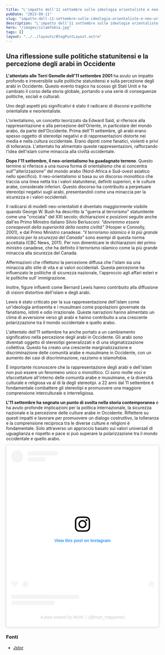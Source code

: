 ```yaml
---
title: "L'impatto dell'11 settembre sulle ideologie orientaliste e neo-orientaliste"
pubDate: "2023-09-11"
slug: "impatto-dell-11-settembre-sulle-ideologie-orientaliste-e-neo-orientaliste"
description: "L'impatto dell'11 settembre sulle ideologie orientaliste e neo-orientaliste: Una riflessione sulle politiche statunitensi e la percezione degli arabi in Occidente"
hero: "/images/islamfobia.jpg"
tags: []
layout: "../../layouts/BlogPostLayout.astro"
---
```


## Una riflessione sulle politiche statunitensi e la percezione degli arabi in Occidente

**L'attentato alle Torri Gemelle dell'11 settembre 2001** ha avuto un impatto profondo e irreversibile sulle politiche statunitensi e sulla percezione degli arabi in Occidente. Questo evento tragico ha scosso gli Stati Uniti e ha cambiato il corso della storia globale, portando a una serie di conseguenze politiche, sociali e culturali.

Uno degli aspetti più significativi è stato il radicarsi di discorsi e politiche orientaliste e neorientaliste.

L'orientalismo, un concetto teorizzato da Edward Said, si riferisce alla rappresentazione e alla percezione dell'Oriente, in particolare del mondo arabo, da parte dell'Occidente.
Prima dell'11 settembre, gli arabi erano spesso oggetto di stereotipi negativi e di rappresentazioni distorte nei media e nella cultura occidentale. Erano dipinti come fanatici, violenti e privi di tolleranza. L'attentato ha alimentato queste rappresentazioni, rafforzando l'idea dell'islam come minaccia alla civiltà occidentale.

**Dopo l'11 settembre, il neo-orientalismo ha guadagnato terreno**.
Questo termine si riferisce a una nuova forma di orientalismo che si concentra sull’"alterizzazione" del mondo arabo (Nord-Africa e Sud-ovest asiatico nello specifico).
Il neo-orientalismo si basa su un discorso monolitico che traccia una linea netta tra i valori statunitensi, definiti superiori, e le culture arabe, considerate inferiori.
Questo discorso ha contribuito a perpetuare stereotipi negativi sugli arabi, presentandoli come una minaccia per la sicurezza e i valori occidentali.

Il radicarsi di modelli neo-orientalisti è diventato maggiormente visibile quando George W. Bush ha descritto la "guerra al terrorismo" statunitente come una "crociata" del XXI secolo; dichiarazioni e posizioni seguite anche dall'ex Primo Ministro italiano Silvio Berlusconi:
_"dovremmo essere consapevoli della superiorità della nostra civiltà"_ (Hooper e Connolly, 2001), e dal Primo Ministro canadese:
_"il terrorismo islamico è la più grande minaccia per la sicurezza del Canada"_ sono esempi di questa norma accettata (CBC News, 2011).
Per non dimenticare le dichiarazioni del primo ministro canadese, che ha definito il terrorismo islamico come la più grande minaccia alla sicurezza del Canada.

Affermazioni che riflettono la percezione diffusa che l'islam sia una minaccia allo stile di vita e ai valori occidentali.
Questa percezione ha influenzato le politiche di sicurezza nazionale, l'approccio agli affari esteri e le politiche sull’ immigrazione.

Inoltre, figure influenti come Bernard Lewis hanno contribuito alla diffusione di visioni distortive dell'islam e degli arabi.

Lewis è stato criticato per la sua rappresentazione dell'islam come un'ideologia antisemita e i musulmani come popolazioni governate da fanatismo, istinti e odio irrazionale. Queste narrazioni hanno alimentato un clima di avversione verso gli arabi e hanno contribuito a una crescente polarizzazione tra il mondo occidentale e quello arabo.

L'attentato dell'11 settembre ha anche portato a un cambiamento significativo nella percezione degli arabi in Occidente.
Gli arabi sono diventati oggetto di stereotipi generalizzati e di una stigmatizzazione collettiva. Questo ha creato una crescente marginalizzazione e discriminazione delle comunità arabe e musulmane in Occidente, con un aumento dei casi di discriminazione, razzismo e islamofobia.

È importante riconoscere che la rappresentazione degli arabi e dell'islam non può essere un fenomeno unico o monolitico. Ci sono molte voci e sfaccettature all'interno delle comunità arabe e musulmane, e la diversità culturale e religiosa va al di là degli stereotipi.
a 22 anni dal 11 settembre è fondamentale combattere gli stereotipi e promuovere una maggiore comprensione interculturale e interreligiosa.

**L'11 settembre ha segnato un punto di svolta nella storia contemporanea** e ha avuto profonde implicazioni per la politica internazionale, la sicurezza nazionale e la percezione delle culture arabe in Occidente.
Riflettere su questi impatti e lavorare per promuovere un dialogo costruttivo, la tolleranza e la comprensione reciproca tra le diverse culture e religioni è fondamentale.
Solo attraverso un approccio basato sui valori universali di uguaglianza e rispetto e pace si può superare la polarizzazione tra il mondo occidentale e quello arabo.

<blockquote class="instagram-media" data-instgrm-permalink="https://www.instagram.com/p/CxC4lKAgGj4/?utm_source=ig_embed&amp;utm_campaign=loading" data-instgrm-version="14" style=" background:#FFF; border:0; border-radius:3px; box-shadow:0 0 1px 0 rgba(0,0,0,0.5),0 1px 10px 0 rgba(0,0,0,0.15); margin: 1px; max-width:540px; min-width:326px; padding:0; width:99.375%; width:-webkit-calc(100% - 2px); width:calc(100% - 2px);"><div style="padding:16px;"> <a href="https://www.instagram.com/p/CxC4lKAgGj4/?utm_source=ig_embed&amp;utm_campaign=loading" style=" background:#FFFFFF; line-height:0; padding:0 0; text-align:center; text-decoration:none; width:100%;" target="_blank"> <div style=" display: flex; flex-direction: row; align-items: center;"> <div style="background-color: #F4F4F4; border-radius: 50%; flex-grow: 0; height: 40px; margin-right: 14px; width: 40px;"></div> <div style="display: flex; flex-direction: column; flex-grow: 1; justify-content: center;"> <div style=" background-color: #F4F4F4; border-radius: 4px; flex-grow: 0; height: 14px; margin-bottom: 6px; width: 100px;"></div> <div style=" background-color: #F4F4F4; border-radius: 4px; flex-grow: 0; height: 14px; width: 60px;"></div></div></div><div style="padding: 19% 0;"></div> <div style="display:block; height:50px; margin:0 auto 12px; width:50px;"><svg width="50px" height="50px" viewBox="0 0 60 60" version="1.1" xmlns="https://www.w3.org/2000/svg" xmlns:xlink="https://www.w3.org/1999/xlink"><g stroke="none" stroke-width="1" fill="none" fill-rule="evenodd"><g transform="translate(-511.000000, -20.000000)" fill="#000000"><g><path d="M556.869,30.41 C554.814,30.41 553.148,32.076 553.148,34.131 C553.148,36.186 554.814,37.852 556.869,37.852 C558.924,37.852 560.59,36.186 560.59,34.131 C560.59,32.076 558.924,30.41 556.869,30.41 M541,60.657 C535.114,60.657 530.342,55.887 530.342,50 C530.342,44.114 535.114,39.342 541,39.342 C546.887,39.342 551.658,44.114 551.658,50 C551.658,55.887 546.887,60.657 541,60.657 M541,33.886 C532.1,33.886 524.886,41.1 524.886,50 C524.886,58.899 532.1,66.113 541,66.113 C549.9,66.113 557.115,58.899 557.115,50 C557.115,41.1 549.9,33.886 541,33.886 M565.378,62.101 C565.244,65.022 564.756,66.606 564.346,67.663 C563.803,69.06 563.154,70.057 562.106,71.106 C561.058,72.155 560.06,72.803 558.662,73.347 C557.607,73.757 556.021,74.244 553.102,74.378 C549.944,74.521 548.997,74.552 541,74.552 C533.003,74.552 532.056,74.521 528.898,74.378 C525.979,74.244 524.393,73.757 523.338,73.347 C521.94,72.803 520.942,72.155 519.894,71.106 C518.846,70.057 518.197,69.06 517.654,67.663 C517.244,66.606 516.755,65.022 516.623,62.101 C516.479,58.943 516.448,57.996 516.448,50 C516.448,42.003 516.479,41.056 516.623,37.899 C516.755,34.978 517.244,33.391 517.654,32.338 C518.197,30.938 518.846,29.942 519.894,28.894 C520.942,27.846 521.94,27.196 523.338,26.654 C524.393,26.244 525.979,25.756 528.898,25.623 C532.057,25.479 533.004,25.448 541,25.448 C548.997,25.448 549.943,25.479 553.102,25.623 C556.021,25.756 557.607,26.244 558.662,26.654 C560.06,27.196 561.058,27.846 562.106,28.894 C563.154,29.942 563.803,30.938 564.346,32.338 C564.756,33.391 565.244,34.978 565.378,37.899 C565.522,41.056 565.552,42.003 565.552,50 C565.552,57.996 565.522,58.943 565.378,62.101 M570.82,37.631 C570.674,34.438 570.167,32.258 569.425,30.349 C568.659,28.377 567.633,26.702 565.965,25.035 C564.297,23.368 562.623,22.342 560.652,21.575 C558.743,20.834 556.562,20.326 553.369,20.18 C550.169,20.033 549.148,20 541,20 C532.853,20 531.831,20.033 528.631,20.18 C525.438,20.326 523.257,20.834 521.349,21.575 C519.376,22.342 517.703,23.368 516.035,25.035 C514.368,26.702 513.342,28.377 512.574,30.349 C511.834,32.258 511.326,34.438 511.181,37.631 C511.035,40.831 511,41.851 511,50 C511,58.147 511.035,59.17 511.181,62.369 C511.326,65.562 511.834,67.743 512.574,69.651 C513.342,71.625 514.368,73.296 516.035,74.965 C517.703,76.634 519.376,77.658 521.349,78.425 C523.257,79.167 525.438,79.673 528.631,79.82 C531.831,79.965 532.853,80.001 541,80.001 C549.148,80.001 550.169,79.965 553.369,79.82 C556.562,79.673 558.743,79.167 560.652,78.425 C562.623,77.658 564.297,76.634 565.965,74.965 C567.633,73.296 568.659,71.625 569.425,69.651 C570.167,67.743 570.674,65.562 570.82,62.369 C570.966,59.17 571,58.147 571,50 C571,41.851 570.966,40.831 570.82,37.631"></path></g></g></g></svg></div><div style="padding-top: 8px;"> <div style=" color:#3897f0; font-family:Arial,sans-serif; font-size:14px; font-style:normal; font-weight:550; line-height:18px;">View this post on Instagram</div></div><div style="padding: 12.5% 0;"></div> <div style="display: flex; flex-direction: row; margin-bottom: 14px; align-items: center;"><div> <div style="background-color: #F4F4F4; border-radius: 50%; height: 12.5px; width: 12.5px; transform: translateX(0px) translateY(7px);"></div> <div style="background-color: #F4F4F4; height: 12.5px; transform: rotate(-45deg) translateX(3px) translateY(1px); width: 12.5px; flex-grow: 0; margin-right: 14px; margin-left: 2px;"></div> <div style="background-color: #F4F4F4; border-radius: 50%; height: 12.5px; width: 12.5px; transform: translateX(9px) translateY(-18px);"></div></div><div style="margin-left: 8px;"> <div style=" background-color: #F4F4F4; border-radius: 50%; flex-grow: 0; height: 20px; width: 20px;"></div> <div style=" width: 0; height: 0; border-top: 2px solid transparent; border-left: 6px solid #f4f4f4; border-bottom: 2px solid transparent; transform: translateX(16px) translateY(-4px) rotate(30deg)"></div></div><div style="margin-left: auto;"> <div style=" width: 0px; border-top: 8px solid #F4F4F4; border-right: 8px solid transparent; transform: translateY(16px);"></div> <div style=" background-color: #F4F4F4; flex-grow: 0; height: 12px; width: 16px; transform: translateY(-4px);"></div> <div style=" width: 0; height: 0; border-top: 8px solid #F4F4F4; border-left: 8px solid transparent; transform: translateY(-4px) translateX(8px);"></div></div></div> <div style="display: flex; flex-direction: column; flex-grow: 1; justify-content: center; margin-bottom: 24px;"> <div style=" background-color: #F4F4F4; border-radius: 4px; flex-grow: 0; height: 14px; margin-bottom: 6px; width: 224px;"></div> <div style=" background-color: #F4F4F4; border-radius: 4px; flex-grow: 0; height: 14px; width: 144px;"></div></div></a><p style=" color:#c9c8cd; font-family:Arial,sans-serif; font-size:14px; line-height:17px; margin-bottom:0; margin-top:8px; overflow:hidden; padding:8px 0 7px; text-align:center; text-overflow:ellipsis; white-space:nowrap;"><a href="https://www.instagram.com/p/CxC4lKAgGj4/?utm_source=ig_embed&amp;utm_campaign=loading" style=" color:#c9c8cd; font-family:Arial,sans-serif; font-size:14px; font-style:normal; font-weight:normal; line-height:17px; text-decoration:none;" target="_blank">A post shared by MUN 🌙 (@mun_magazine)</a></p></div></blockquote>
<script async src="//www.instagram.com/embed.js"></script>

### Fonti

- [Jstor](https://www.jstor.org/stable/pdf/10.13169/arabstudquar.36.4.0313.pdf?refreqid=excelsior%3Ac656c74bd7c5e7c2c960e7a87a7abe91&ab_segments=&origin=&initiator=&acceptTC=1)
